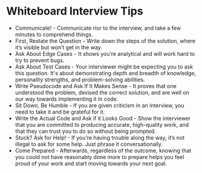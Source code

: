 # Whiteboard Interview Tips

- Communicate! - Communicate rior to the interview, and take a few minutes to comprehend things.
- First, Restate the Question - Write down the steps of the solution, where it’s visible but won’t get in the way.
- Ask About Edge Cases -  It shows you’re analytical and will work hard to try to prevent bugs.
- Ask About Test Cases - Your interviewer might be expecting you to ask this question. It's about demonstrating depth and breadth of knowledge, personality strengths, and problem-solving abilities.
- Write Pseudocode and Ask If It Makes Sense - It proves that one understood the problem, devised the correct solution, and are well on our way towards implementing it in code.
- Sit Down, Be Humble - If you are given criticism in an interview, you need to take it and be grateful for it.
- Write the Actual Code and Ask if it Looks Good - Show the interviewer that you are committed to producing accurate, high-quality work, and that they can trust you to do so without being prompted.
- Stuck? Ask for Help! - If you’re having trouble along the way, it’s not illegal to ask for some help. Just phrase it conversationally.
- Come Prepared - Afterwards, regardless of the outcome, knowing that you could not have reasonably done more to prepare helps you feel proud of your work and start moving towards your next goal.
